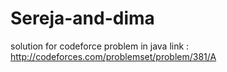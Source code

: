 # Sereja-and-dima
solution for codeforce problem in java link : http://codeforces.com/problemset/problem/381/A
